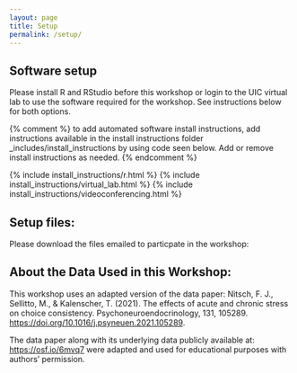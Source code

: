 ```yaml
---
layout: page
title: Setup
permalink: /setup/
---
```


## Software setup

Please install R and RStudio before this workshop or login to the UIC virtual lab to use the software required for the workshop. See instructions below for both options.

{% comment %} to add automated software install instructions, add instructions available in the install instructions 
folder \_includes/install_instructions by using code seen below. Add or remove install instructions as needed. {% endcomment %}

{% include install_instructions/r.html %}
{% include install_instructions/virtual_lab.html %}
{% include install_instructions/videoconferencing.html %}

## Setup files:

Please download the files emailed to particpate in the workshop:


## About the Data Used in this Workshop:

This workshop uses an adapted version of the data paper: Nitsch, F. J., Sellitto, M., & Kalenscher, T. (2021). The effects of acute and chronic stress on choice consistency. Psychoneuroendocrinology, 131, 105289. https://doi.org/10.1016/j.psyneuen.2021.105289. 

The data paper along with its underlying data publicly available at: https://osf.io/6mvq7 were adapted and used for educational purposes with authors’ permission.


